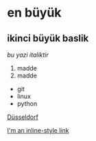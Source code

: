 # en büyük
## ikinci büyük baslik

*bu yazi italiktir*

1. madde
2. madde

- git
- linux
- python

[Düsseldorf](www.gooogle.com)

[I'm an inline-style link](https://www.google.com)
